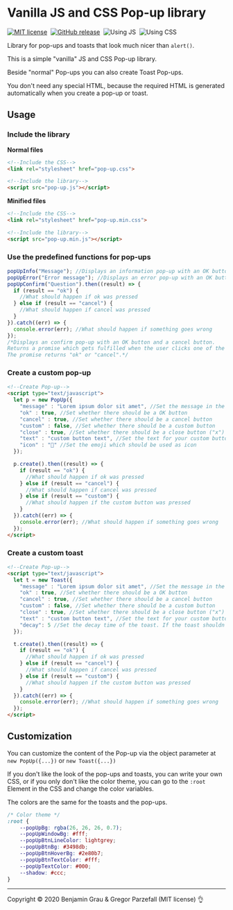 # Vanilla JS and CSS Pop-up library

[![MIT license](https://img.shields.io/badge/License-MIT-blue.svg?style=for-the-badge)](https://lbesson.mit-license.org/)&nbsp;&nbsp;[![GitHub release](https://img.shields.io/github/release/nimajneBG/Pop-up-Library.svg?style=for-the-badge)](https://github.com/nimajneBG/Pop-up-Library)&nbsp;&nbsp;![Using JS](https://img.shields.io/badge/Unsing-JS-green?style=for-the-badge)&nbsp;&nbsp;![Using CSS](https://img.shields.io/badge/Unsing-CSS-green?style=for-the-badge)

Library for pop-ups and toasts that look much nicer than `alert()`.
<!--Hello-->
This is a simple "vanilla" JS and CSS Pop-up library.

Beside "normal" Pop-ups you can also create Toast Pop-ups.

You don't need any special HTML, because the required HTML is generated automatically when you create a pop-up or toast.

## Usage
### Include the library

**Normal files**
```HTML
<!--Include the CSS-->
<link rel="stylesheet" href="pop-up.css">

<!--Include the library-->
<script src="pop-up.js"></script>
```

**Minified files**
```HTML
<!--Include the CSS-->
<link rel="stylesheet" href="pop-up.min.css">

<!--Include the library-->
<script src="pop-up.min.js"></script>
```

### Use the predefined functions for pop-ups
```JavaScript
popUpInfo("Message"); //Displays an information pop-up with an OK button and a close button.
popUpError("Error message"); //Displays an error pop-up with an OK button and a close button.
popUpConfirm("Question").then((result) => {
  if (result == "ok") {
	//What should happen if ok was pressed
  } else if (result == "cancel") {
    //What should happen if cancel was pressed
  }
}).catch((err) => {
  console.error(err); //What should happen if something goes wrong
}); 
/*Displays an confirm pop-up with an OK button and a cancel button.
Returns a promise which gets fulfilled when the user clicks one of the buttons.
The promise returns "ok" or "cancel".*/
```

### Create a custom pop-up
```HTML
<!--Create Pop-up-->
<script type="text/javascript">
  let p = new PopUp({
	"message" : "Lorem ipsum dolor sit amet", //Set the message in the pop-up
	"ok" : true, //Set whether there should be a OK button
	"cancel" : true, //Set whether there should be a cancel button
	"custom" : false, //Set whether there should be a custom button
	"close" : true, //Set whether there should be a close button ("x")
	"text" : "custom button text", //Set the text for your custom button
	"icon" : "📣" //Set the emoji which should be used as icon
  });

  p.create().then((result) => {
	if (result == "ok") {
	  //What should happen if ok was pressed
	} else if (result == "cancel") {
	  //What should happen if cancel was pressed
	} else if (result == "custom") {
	  //What should happen if the custom button was pressed
	}
  }).catch((err) => {
	console.error(err); //What should happen if something goes wrong
  });
</script>
```

### Create a custom toast
```HTML
<!--Create Pop-up-->
<script type="text/javascript">
  let t = new Toast({
	"message" : "Lorem ipsum dolor sit amet", //Set the message in the toast
	"ok" : true, //Set whether there should be a OK button
	"cancel" : true, //Set whether there should be a cancel button
	"custom" : false, //Set whether there should be a custom button
	"close" : true, //Set whether there should be a close button ("x")
	"text" : "custom button text", //Set the text for your custom button
	"decay": 5 //Set the decay time of the toast. If the toast shouldn't decay set it to false or leave it out
  });

  t.create().then((result) => {
	if (result == "ok") {
	  //What should happen if ok was pressed
	} else if (result == "cancel") {
	  //What should happen if cancel was pressed
	} else if (result == "custom") {
	  //What should happen if the custom button was pressed
	}
  }).catch((err) => {
	console.error(err); //What should happen if something goes wrong
  });
</script>
```

## Customization

You can customize the content of the Pop-up via the object parameter at `new PopUp({...})` or `new Toast({...})`

If you don't like the look of the pop-ups and toasts, you can write your own CSS, or if you only don't like the color theme, you can go to the `:root` Element in the CSS and change the color variables.

The colors are the same for the toasts and the pop-ups.
```CSS
/* Color theme */
:root {
	--popUpBg: rgba(26, 26, 26, 0.7);
	--popUpWindowBg: #fff;
	--popUpBtnLineColor: lightgrey;
	--popUpBtnBg: #3498db;
	--popUpBtnHoverBg: #2e80b7;
	--popUpBtnTextColor: #fff;
	--popUpTextColor: #000;
	--shadow: #ccc;
}
```

---
Copyright © 2020 Benjamin Grau & Gregor Parzefall (MIT license) 👌
